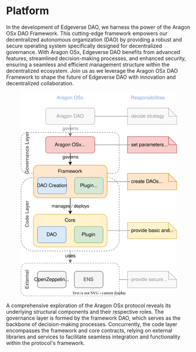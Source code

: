 # Platform

In the development of Edgeverse DAO, we harness the power of the Aragon OSx DAO Framework. This cutting-edge framework empowers our decentralized autonomous organization (DAO) by providing a robust and secure operating system specifically designed for decentralized governance. With Aragon OSx, Edgeverse DAO benefits from advanced features, streamlined decision-making processes, and enhanced security, ensuring a seamless and efficient management structure within the decentralized ecosystem. Join us as we leverage the Aragon OSx DAO Framework to shape the future of Edgeverse DAO with innovation and decentralized collaboration.

<figure><img src="../.gitbook/assets/aragon-os-framework-overview.drawio_dj7e4p.svg" alt=""><figcaption></figcaption></figure>

A comprehensive exploration of the Aragon OSx protocol reveals its underlying structural components and their respective roles. The governance layer is formed by the framework DAO, which serves as the backbone of decision-making processes. Concurrently, the code layer encompasses the framework and core contracts, relying on external libraries and services to facilitate seamless integration and functionality within the protocol's framework.
